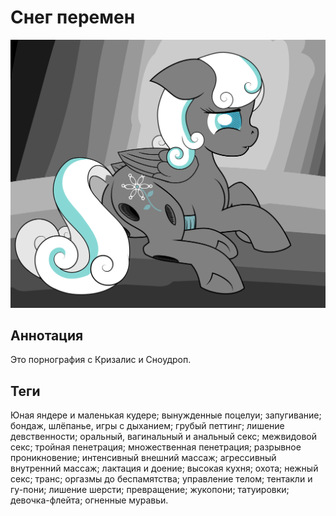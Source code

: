 # Снег перемен

![Сноу-чейнджлинг](/misc/snow-of-changes/images/snowdrop-changeling-background.png)

## Аннотация
Это порнография с Кризалис и Сноудроп.

## Теги
Юная яндере и маленькая кудере; вынужденные поцелуи; запугивание; бондаж, шлёпанье, игры с дыханием; грубый петтинг; лишение девственности; оральный, вагинальный и анальный секс; межвидовой секс; тройная пенетрация; множественная пенетрация; разрывное проникновение; интенсивный внешний массаж; агрессивный внутренний массаж; лактация и доение; высокая кухня; охота; нежный секс; транс; оргазмы до беспамятства; управление телом; тентакли и гу-пони; лишение шерсти; превращение; жукопони; татуировки; девочка-флейта; огненные муравьи.
